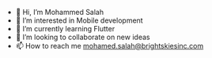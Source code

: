 - 👋 Hi, I’m Mohammed Salah
- 👀 I’m interested in Mobile development 
- 🌱 I’m currently learning Flutter
- 💞️ I’m looking to collaborate on new ideas
- 📫 How to reach me mohamed.salah@brightskiesinc.com

<!---
mo-salah-bs/mo-salah-bs is a ✨ special ✨ repository because its `README.md` (this file) appears on your GitHub profile.
You can click the Preview link to take a look at your changes.
--->
